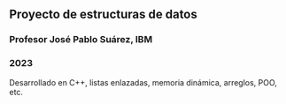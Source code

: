 ## Proyecto de estructuras de datos

### Profesor José Pablo Suárez, IBM

### 2023

Desarrollado en C++, listas enlazadas, memoria dinámica, arreglos, POO, etc.
